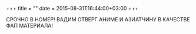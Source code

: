 +++
title = ""
date = 2015-08-31T16:44:00+03:00
+++

СРОЧНО В НОМЕР! ВАДИМ ОТВЕРГ АНИМЕ И АЗИАТЧИНУ В КАЧЕСТВЕ ФАП МАТЕРИАЛА!


